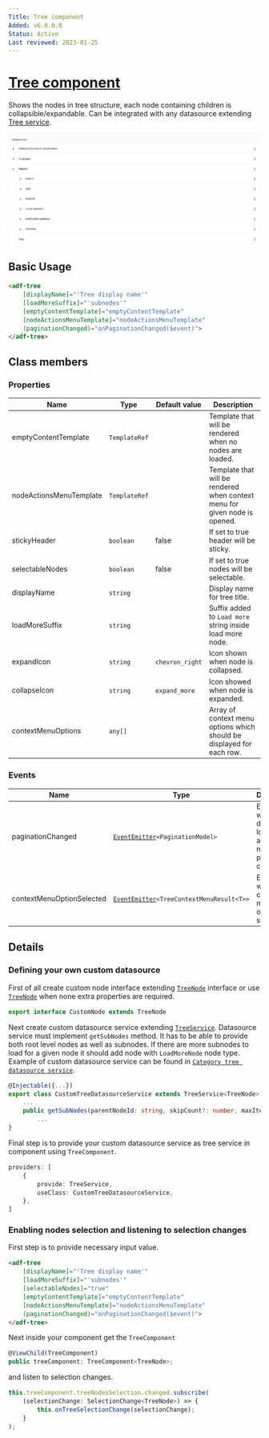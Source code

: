 ```yaml
---
Title: Tree component
Added: v6.0.0.0
Status: Active
Last reviewed: 2023-01-25
---
```


# [Tree component](../../../lib/content-services/src/lib/tree/components/tree.component.ts "Defined in tree.component.ts")

Shows the nodes in tree structure, each node containing children is collapsible/expandable. Can be integrated with any datasource extending [Tree service](../../../lib/content-services//src/lib/tree/services/tree.service.ts). 

![Tree component screenshot](../../docassets/images/tree.png)

## Basic Usage

```html
<adf-tree
    [displayName]="'Tree display name'"
    [loadMoreSuffix]="'subnodes'"
    [emptyContentTemplate]="emptyContentTemplate"
    [nodeActionsMenuTemplate]="nodeActionsMenuTemplate"
    (paginationChanged)="onPaginationChanged($event)">
</adf-tree>
```

## Class members

### Properties

| Name | Type          | Default value | Description |
| ---- |---------------| --------- | ----------- |
| emptyContentTemplate | `TemplateRef` | | Template that will be rendered when no nodes are loaded. |
| nodeActionsMenuTemplate | `TemplateRef` | | Template that will be rendered when context menu for given node is opened. |
| stickyHeader | `boolean`     | false | If set to true header will be sticky. |
| selectableNodes | `boolean`     | false | If set to true nodes will be selectable. |
| displayName | `string`      | | Display name for tree title. |
| loadMoreSuffix | `string`      | | Suffix added to `Load more` string inside load more node. |
| expandIcon | `string`      | `chevron_right` | Icon shown when node is collapsed. |
| collapseIcon | `string`      | `expand_more` | Icon showed when node is expanded. |
| contextMenuOptions | `any[]`       | | Array of context menu options which should be displayed for each row. |


### Events

| Name | Type                                                                                   | Description                                                      |
| ---- |----------------------------------------------------------------------------------------|------------------------------------------------------------------|
| paginationChanged | [`EventEmitter`](https://angular.io/api/core/EventEmitter)`<PaginationModel>`          | Emitted when during loading additional nodes pagination changes. |
| contextMenuOptionSelected | [`EventEmitter`](https://angular.io/api/core/EventEmitter)`<TreeContextMenuResult<T>>` | Emitted when any context menu option is selected.                |

## Details

### Defining your own custom datasource

First of all create custom node interface extending [`TreeNode`](../../../lib/content-services/src/lib/tree/models/tree-node.interface.ts) interface or use [`TreeNode`](../../../lib/content-services/src/lib/tree/models/tree-node.interface.ts) when none extra properties are required.

```ts
export interface CustomNode extends TreeNode
```

Next create custom datasource service extending [`TreeService`](../../../lib/content-services/src/lib/tree/services/tree.service.ts). Datasource service must implement `getSubNodes` method. It has to be able to provide both root level nodes as well as subnodes. If there are more subnodes to load for a given node it should add node with `LoadMoreNode` node type. Example of custom datasource service can be found in [`Category tree datasource service`](../services/category-tree-datasource.service.md).

```ts
@Injectable({...})
export class CustomTreeDatasourceService extends TreeService<TreeNode> {
    ...
    public getSubNodes(parentNodeId: string, skipCount?: number, maxItems?: number): Observable<TreeResponse<TreeNode>> {
        ...
}
```

Final step is to provide your custom datasource service as tree service in component using `TreeComponent`.

```ts
providers: [
    {
        provide: TreeService,
        useClass: CustomTreeDatasourceService,
    },
]
```

### Enabling nodes selection and listening to selection changes

First step is to provide necessary input value.
```html
<adf-tree
    [displayName]="'Tree display name'"
    [loadMoreSuffix]="'subnodes'"
    [selectableNodes]="true"
    [emptyContentTemplate]="emptyContentTemplate"
    [nodeActionsMenuTemplate]="nodeActionsMenuTemplate"
    (paginationChanged)="onPaginationChanged($event)">
</adf-tree>
```

Next inside your component get the `TreeComponent`

```ts
@ViewChild(TreeComponent)
public treeComponent: TreeComponent<TreeNode>;
```

and listen to selection changes.

```ts
this.treeComponent.treeNodesSelection.changed.subscribe(
    (selectionChange: SelectionChange<TreeNode>) => {
        this.onTreeSelectionChange(selectionChange);
    }
);
```
